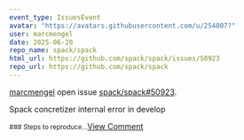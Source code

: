 ```yaml
---
event_type: IssuesEvent
avatar: "https://avatars.githubusercontent.com/u/254807?"
user: marcmengel
date: 2025-06-20
repo_name: spack/spack
html_url: https://github.com/spack/spack/issues/50923
repo_url: https://github.com/spack/spack
---
```


<a href='https://github.com/marcmengel' target='_blank'>marcmengel</a> open issue <a href='https://github.com/spack/spack/issues/50923' target='_blank'>spack/spack#50923</a>.

<p>Spack concretizer internal error in develop</p><small>### Steps to reproduce...</small><a href='https://github.com/spack/spack/issues/50923' target='_blank'>View Comment</a>